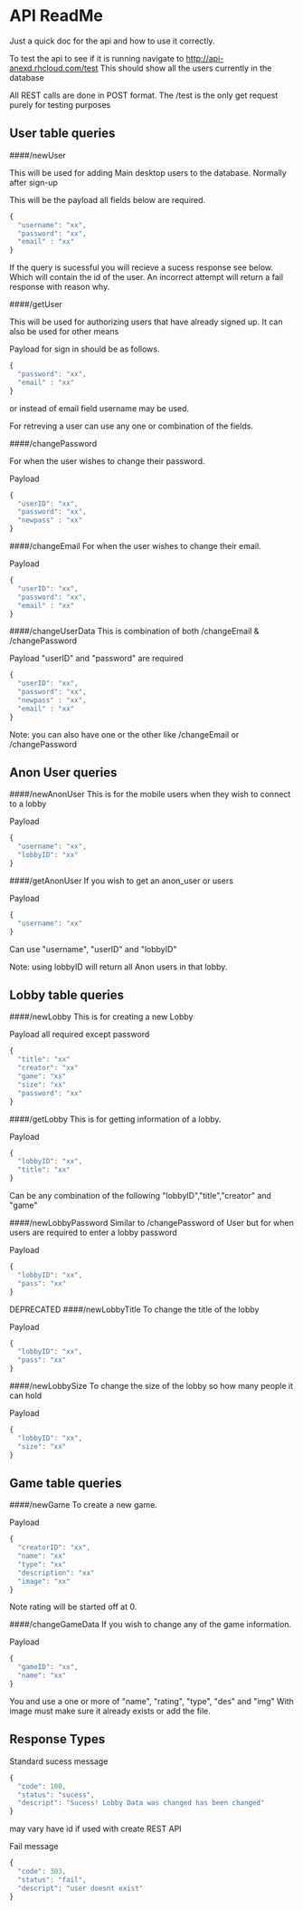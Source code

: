 # API ReadMe
Just a quick doc for the api and how to use it correctly.

To test the api to see if it is running navigate to http://api-anexd.rhcloud.com/test
This should show all the users currently in the database

All REST calls are done in POST format. The /test is the only get request purely for testing
purposes

## User table queries

####/newUser

This will be used for adding Main desktop users to the database. Normally after sign-up

This will be the payload all fields below are required.
```javascript
{
  "username": "xx",
  "password": "xx",
  "email" : "xx"
}
```
If the query is sucessful you will recieve a sucess response see below. Which will contain the id of the user.
An incorrect attempt will return a fail response with reason why.

####/getUser

This will be used for authorizing users that have already signed up. It can also be used for other means

Payload for sign in should be as follows.
```javascript
{
  "password": "xx",
  "email" : "xx"
}
```
or instead of email field username may be used.

For retreving a user can use any one or combination of the fields.

####/changePassword

For when the user wishes to change their password.

Payload
```javascript
{
  "userID": "xx",
  "password": "xx",
  "newpass" : "xx"
}
```

####/changeEmail
For when the user wishes to change their email.

Payload
```javascript
{
  "userID": "xx",
  "password": "xx",
  "email" : "xx"
}
```

####/changeUserData
This is combination of both /changeEmail & /changePassword

Payload "userID" and "password" are required
```javascript
{
  "userID": "xx",
  "password": "xx",
  "newpass" : "xx",
  "email" : "xx"
}
```
Note: you can also have one or the other like /changeEmail or /changePassword

## Anon User queries

####/newAnonUser
This is for the mobile users when they wish to connect to a lobby

Payload
```javascript
{
  "username": "xx",
  "lobbyID": "xx"
}
```

####/getAnonUser
If you wish to get an anon_user or users

Payload
```javascript
{
  "username": "xx"
}
```
Can use "username", "userID" and "lobbyID"

Note: using lobbyID will return all Anon users in that lobby.

## Lobby table queries

####/newLobby
This is for creating a new Lobby

Payload all required except password
```javascript
{
  "title": "xx"
  "creator": "xx"
  "game": "xx"
  "size": "xx"
  "password": "xx"
}
```

####/getLobby
This is for getting information of a lobby.

Payload
```javascript
{
  "lobbyID": "xx",
  "title": "xx"
}
```
Can be any combination of the following "lobbyID","title","creator" and "game"

####/newLobbyPassword
Similar to /changePassword of User but for when users are required to enter a lobby password

Payload
```javascript
{
  "lobbyID": "xx",
  "pass": "xx"
}
```

DEPRECATED
####/newLobbyTitle
To change the title of the lobby

Payload
```javascript
{
  "lobbyID": "xx",
  "pass": "xx"
}
```

####/newLobbySize
To change the size of the lobby so how many people it can hold

Payload
```javascript
{
  "lobbyID": "xx",
  "size": "xx"
}
```

## Game table queries

####/newGame
To create a new game.

Payload
```javascript
{
  "creatorID": "xx",
  "name": "xx"
  "type": "xx"
  "description": "xx"
  "image": "xx"
}
```
Note rating will be started off at 0.

####/changeGameData
If you wish to change any of the game information.

Payload
```javascript
{
  "gameID": "xx",
  "name": "xx"
}
```
You and use a one or more of "name", "rating", "type", "des" and "img"
With image must make sure it already exists or add the file.

## Response Types

Standard sucess message
```javascript
{
  "code": 100,
  "status": "sucess",
  "descript": "Sucess! Lobby Data was changed has been changed"
}
```
may vary have id if used with create REST API

Fail message
```javascript
{
  "code": 303,
  "status": "fail",
  "descript": "user doesnt exist"
}
```
